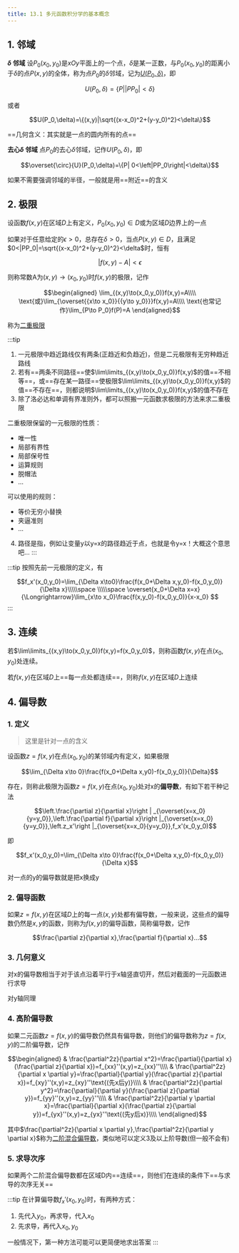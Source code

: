 ```yaml
---
title: 13.1 多元函数积分学的基本概念
---
```


## 1. 邻域


**$\delta$ 邻域** 设$P_0(x_0,y_0)$是$xOy$平面上的一个点，$\delta$是某一正数，与$P_0(x_0,y_0)$的距离小于$\delta$的点$P(x,y)$的全体，称为点$P_0$的$\delta$邻域，记为<u>$U(P_0,\delta)$</u>，即

$$U(P_0,\delta)=\{P| \left|PP_0\right|<\delta\}$$

或者


$$U(P_0,\delta)=\{(x,y)|\sqrt{(x-x_0)^2+(y-y_0)^2}<\delta\}$$

==几何含义：其实就是一点的圆内所有的点==

**去心$\delta$ 邻域** 点$P_0$的去心$\delta$邻域，记作$U(P_0,\delta)$，即

$$\overset{\circ}{U}(P_0,\delta)=\{P| 0<\left|PP_0\right|<\delta\}$$

如果不需要强调邻域的半径，一般就是用==附近==的含义

## 2. 极限

设函数$f(x,y)$在区域$D$上有定义，$P_0(x_0,y_0)∈D$或为区域$D$边界上的一点

如果对于任意给定的$\epsilon>0$，总存在$\delta >0$，当点$P(x,y)∈D$，且满足$0<|PP_0|=\sqrt{(x-x_0)^2+(y-y_0)^2}<\delta$时，恒有

$$|f(x,y)-A|<\epsilon$$

则称常数A为$(x,y)\to(x_0,y_0)$时$f(x,y)$的极限，记作

$$\begin{aligned}
    \lim_{(x,y)\to(x_0,y_0)}f(x,y)=A\\\\
    \text{或}\lim_{\overset{{x\to x_0}}{{y\to y_0}}}f(x,y)=A\\\\
    \text{也常记作}\lim_{P\to P_0}f(P)=A
\end{aligned}$$

称为<u>二重极限</u>

:::tip
1. 一元极限中趋近路线仅有两条(正趋近和负趋近)，但是二元极限有无穷种趋近路线
2. 若有==两条不同路径==使$\lim\limits_{(x,y)\to(x_0,y_0)}f(x,y)$的值==不相等==，或==存在某一路径==使极限$\lim\limits_{(x,y)\to(x_0,y_0)}f(x,y)$的值==不存在==，则都说明$\lim\limits_{(x,y)\to(x_0,y_0)}f(x,y)$的值不存在
3. 除了洛必达和单调有界准则外，都可以照搬一元函数求极限的方法来求二重极限

二重极限保留的一元极限的性质：
+ 唯一性
+ 局部有界性
+ 局部保号性
+ 运算规则
+ 脱帽法
+ ...

可以使用的规则：
+ 等价无穷小替换
+ 夹逼准则
+ ...

4. 路径是指，例如让变量y以y=x的路径趋近于点，也就是令y=x！大概这个意思吧...
:::

:::tip
按照先前一元极限的定义，有

$$f_x'(x_0,y_0)=\lim_{\Delta x\to0}\frac{f(x_0+\Delta x,y_0)-f(x_0,y_0)}{\Delta x}\\\\\space
\\\\\space
\overset{x_0+\Delta x=x}{\Longrightarrow}\lim_{x\to x_0}\frac{f(x,y_0)-f(x_0,y_0)}{x-x_0}
$$
:::

## 3. 连续

若$\lim\limits_{(x,y)\to(x_0,y_0)}f(x,y)=f(x_0,y_0)$，则称函数$f(x,y)$在点$(x_0,y_0)$处连续。

若$f(x,y)$在区域$D$上==每一点处都连续==，则称$f(x,y)$在区域$D$上连续

## 4. 偏导数

### 1. 定义

>这里是针对一点的含义

设函数$z=f(x,y)$在点$(x_0,y_0)$的某邻域内有定义，如果极限

$$\lim_{\Delta x\to 0}\frac{f(x_0+\Delta x,y0)-f(x_0,y_0)}{\Delta}$$

存在，则称此极限为函数$z=f(x,y)$在点$(x_0,y_0)$处对x的**偏导数**，有如下若干种记法

$$\left.\frac{\partial z}{\partial x}\right | _{\overset{x=x_0}{y=y_0}},\left.\frac{\partial f}{\partial x}\right |_{\overset{x=x_0}{y=y_0}},\left.z_x'\right |_{\overset{x=x_0}{y=y_0}},f_x'(x_0,y_0)$$

即

$$f_x'(x_0,y_0)=\lim_{\Delta x\to 0}\frac{f(x_0+\Delta x,y_0)-f(x_0,y_0)}{\Delta x}$$

对一点的y的偏导数就是把x换成y



### 2. 偏导函数

如果$z=f(x,y)$在区域$D$上的每一点$(x,y)$处都有偏导数，一般来说，这些点的偏导数仍然是$x,y$的函数，则称为$f(x,y)$的偏导函数，简称偏导数，记作

$$\frac{\partial z}{\partial x},\frac{\partial f}{\partial x}...$$

### 3. 几何意义

对x的偏导数相当于对于该点沿着平行于x轴竖直切开，然后对截面的一元函数进行求导

对y轴同理

### 4. 高阶偏导数

如果二元函数$z=f(x,y)$的偏导数仍然具有偏导数，则他们的偏导数称为$z=f(x,y)$的二阶偏导数，记作

$$\begin{aligned}
    & \frac{\partial^2z}{\partial x^2}=\frac{\partial}{\partial x}(\frac{\partial z}{\partial x})=f_{xx}''(x,y)=z_{xx}''\\\\
    & \frac{\partial^2z}{\partial x \partial y}=\frac{\partial}{\partial y}(\frac{\partial z}{\partial x})=f_{xy}''(x,y)=z_{xy}''\text{(先x后y)}\\\\
    & \frac{\partial^2z}{\partial y^2}=\frac{\partial}{\partial y}(\frac{\partial z}{\partial y})=f_{yy}''(x,y)=z_{yy}''\\\\
    & \frac{\partial^2z}{\partial y \partial x}=\frac{\partial}{\partial x}(\frac{\partial z}{\partial y})=f_{yx}''(x,y)=z_{yx}''\text{(先y后x)}\\\\
\end{aligned}$$

其中$\frac{\partial^2z}{\partial x \partial y},\frac{\partial^2z}{\partial y \partial x}$称为<u>二阶混合偏导数</u>，类似地可以定义3及以上阶导数(但一般不会有)

### 5. 求导次序

如果两个二阶混合偏导数都在区域D内==连续==，则他们在连续的条件下==与求导的次序无关==

:::tip
在计算偏导数$f_x'(x_0,y_0)$时，有两种方式：

1. 先代入$y_0$，再求导，代入$x_0$
2. 先求导，再代入$x_0,y_0$

一般情况下，第一种方法可能可以更简便地求出答案
:::























